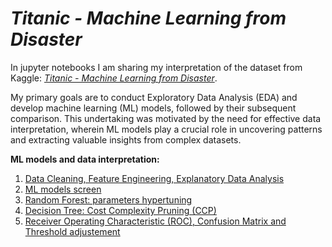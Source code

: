 # *Titanic - Machine Learning from Disaster*

In jupyter notebooks I am sharing my interpretation of the dataset from Kaggle: [*Titanic - Machine Learning from Disaster*](https://www.kaggle.com/competitions/titanic).

My primary goals are to conduct Exploratory Data Analysis (EDA) and develop machine learning (ML) models, followed by their subsequent comparison. This undertaking was motivated by the need for effective data interpretation, wherein ML models play a crucial role in uncovering patterns and extracting valuable insights from complex datasets.

**ML models and data interpretation:**

1. [Data Cleaning, Feature Engineering, Explanatory Data Analysis](./1_Data.ipynb)
2. [ML models screen](./2_Model_screen.ipynb)
3. [Random Forest: parameters hypertuning](./3_RandomForest.ipynb)
4. [Decision Tree: Cost Complexity Pruning (CCP)](./4_DecissionTree.ipynb)
5. [Receiver Operating Characteristic (ROC), Confusion Matrix and Threshold adjustement](./5_ROC.ipynb)
